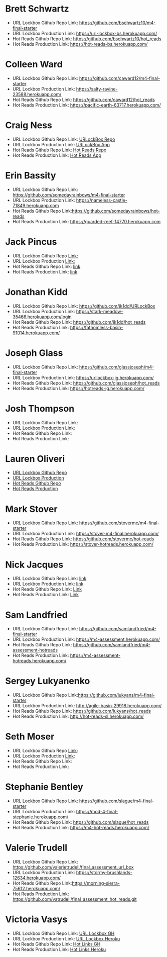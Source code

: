 # Brett Schwartz

- URL Lockbox Github Repo Link: https://github.com/bschwartz10/m4-final-starter
- URL Lockbox Production Link: https://url-lockbox-bs.herokuapp.com/
- Hot Reads Github Repo Link: https://github.com/bschwartz10/hot_reads
- Hot Reads Production Link: https://hot-reads-bs.herokuapp.com/

# Colleen Ward

- URL Lockbox Github Repo Link: https://github.com/caward12/m4-final-starter
- URL Lockbox Production Link: https://salty-ravine-23588.herokuapp.com/
- Hot Reads Github Repo Link: https://github.com/caward12/hot_reads
- Hot Reads Production Link: https://pacific-earth-63717.herokuapp.com/

# Craig Ness

- URL Lockbox Github Repo Link: [URLockBox Repo](https://github.com/NessEFC/m4-final-starter)
- URL Lockbox Production Link: [URLockBox App](https://polar-plateau-61904.herokuapp.com/)
- Hot Reads Github Repo Link: [Hot Reads Repo](https://github.com/NessEFC/hot_reads)
- Hot Reads Production Link: [Hot Reads App](https://obscure-caverns-10564.herokuapp.com/)

# Erin Bassity

- URL Lockbox Github Repo Link: https://github.com/somedayrainbows/m4-final-starter
- URL Lockbox Production Link: https://nameless-castle-71849.herokuapp.com
- Hot Reads Github Repo Link:https://github.com/somedayrainbows/hot-reads
- Hot Reads Production Link: https://guarded-reef-14770.herokuapp.com

# Jack Pincus

- URL Lockbox Github Repo [Link:](https://github.com/jwpincus/m4-final-starter)
- URL Lockbox Production [Link:](https://safe-beach-18611.herokuapp.com/)
- Hot Reads Github Repo Link: [link](https://github.com/jwpincus/hot-reads)
- Hot Reads Production Link: [link](https://mighty-ocean-52812.herokuapp.com/)

# Jonathan Kidd

- URL Lockbox Github Repo Link: https://github.com/jk1dd/URLockBox
- URL Lockbox Production Link: https://stark-meadow-35466.herokuapp.com/login
- Hot Reads Github Repo Link: https://github.com/jk1dd/hot_reads
- Hot Reads Production Link: https://fathomless-basin-91014.herokuapp.com/

# Joseph Glass

- URL Lockbox Github Repo Link: https://github.com/glassjoseph/m4-final-starter
- URL Lockbox Production Link: https://urllockbox-jg.herokuapp.com/
- Hot Reads Github Repo Link: https://github.com/glassjoseph/hot_reads
- Hot Reads Production Link: https://hotreads-jg.herokuapp.com/

# Josh Thompson

- URL Lockbox Github Repo Link:
- URL Lockbox Production Link: 
- Hot Reads Github Repo Link:
- Hot Reads Production Link: 

# Lauren Oliveri

- [URL Lockbox Github Repo](https://github.com/lao9/URLockBox) 
- [URL Lockbox Production](https://loliveri-urlockbox.herokuapp.com/) 
- [Hot Reads Github Repo](https://github.com/lao9/hot-reads)
- [Hot Reads Production](https://loliveri-hotreads.herokuapp.com/) 

# Mark Stover

- URL Lockbox Github Repo Link: https://github.com/stovermc/m4-final-starter
- URL Lockbox Production Link: https://stover-m4-final.herokuapp.com/
- Hot Reads Github Repo Link: https://github.com/stovermc/hot-reads
- Hot Reads Production Link: https://stover-hotreads.herokuapp.com/

# Nick Jacques

- URL Lockbox Github Repo Link: [link](https://github.com/NicholasJacques/URLockbox)
- URL Lockbox Production Link: [link](https://secret-ocean-16532.herokuapp.com)
- Hot Reads Github Repo Link: [Link](https://github.com/NicholasJacques/hot_reads)
- Hot Reads Production Link:  [Link](https://ndj-hot-reads.herokuapp.com/)

# Sam Landfried

- URL Lockbox Github Repo Link: https://github.com/samlandfried/m4-final-starter
- URL Lockbox Production Link: https://m4-assessment.herokuapp.com/
- Hot Reads Github Repo Link: https://github.com/samlandfried/m4-assessment-hotreads
- Hot Reads Production Link: https://m4-assessment-hotreads.herokuapp.com/

# Sergey Lukyanenko

- URL Lockbox Github Repo Link:https://github.com/lukyans/m4-final-starter
- URL Lockbox Production Link: http://agile-basin-29918.herokuapp.com/
- Hot Reads Github Repo Link: https://github.com/lukyans/hot_reads
- Hot Reads Production Link: http://hot-reads-sl.herokuapp.com/

# Seth Moser

- URL Lockbox Github Repo [Link](https://github.com/seth-at-at/ur_lockbox):
- URL Lockbox Production [Link](https://gentle-woodland-61232.herokuapp.com/): 
- Hot Reads Github Repo Link:
- Hot Reads Production Link: 

# Stephanie Bentley

- URL Lockbox Github Repo Link: https://github.com/slague/m4-final-starter
- URL Lockbox Production Link: https://mod-4-final-stephanie.herokuapp.com/
- Hot Reads Github Repo Link: https://github.com/slague/hot_reads
- Hot Reads Production Link: https://m4-hot-reads.herokuapp.com/

# Valerie Trudell

- URL Lockbox Github Repo Link: https://github.com/valerietrudell/final_assessment_url_box
- URL Lockbox Production Link: https://stormy-brushlands-12634.herokuapp.com/
- Hot Reads Github Repo Link:https://morning-sierra-75612.herokuapp.com/
- Hot Reads Production Link: https://github.com/vatrudell/final_assessment_hot_reads.git

# Victoria Vasys

- URL Lockbox Github Repo Link: [URL Lockbox GH](https://github.com/VictoriaVasys/Final-Assessment/)
- URL Lockbox Production Link: [URL Lockbox Heroku](http://vv-m4-final-assessment.herokuapp.com/)
- Hot Reads Github Repo Link: [Hot Links GH](https://github.com/VictoriaVasys/m4-final-hot-links)
- Hot Reads Production Link: [Hot Links Heroku](https://vv-m4-final-hot-links.herokuapp.com/)
